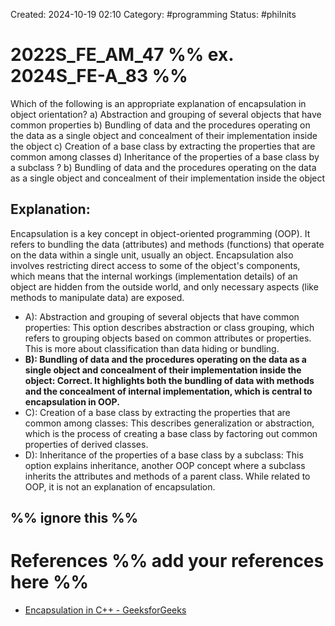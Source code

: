 Created: 2024-10-19 02:10
Category: #programming 
Status: #philnits



# 2022S_FE_AM_47 %% ex. 2024S_FE-A_83 %%

Which of the following is an appropriate explanation of encapsulation in object
orientation?
a) Abstraction and grouping of several objects that have common properties
b) Bundling of data and the procedures operating on the data as a single object and
concealment of their implementation inside the object
c) Creation of a base class by extracting the properties that are common among classes
d) Inheritance of the properties of a base class by a subclass
? 
b) Bundling of data and the procedures operating on the data as a single object and
concealment of their implementation inside the object
## **Explanation:**

Encapsulation is a key concept in object-oriented programming (OOP). It refers to bundling the data (attributes) and methods (functions) that operate on the data within a single unit, usually an object. Encapsulation also involves restricting direct access to some of the object's components, which means that the internal workings (implementation details) of an object are hidden from the outside world, and only necessary aspects (like methods to manipulate data) are exposed.

- A): Abstraction and grouping of several objects that have common properties: This option describes abstraction or class grouping, which refers to grouping objects based on common attributes or properties. This is more about classification than data hiding or bundling.
- **B): Bundling of data and the procedures operating on the data as a single object and concealment of their implementation inside the object: Correct. It highlights both the bundling of data with methods and the concealment of internal implementation, which is central to encapsulation in OOP.**
- C): Creation of a base class by extracting the properties that are common among classes: This describes generalization or abstraction, which is the process of creating a base class by factoring out common properties of derived classes.
- D): Inheritance of the properties of a base class by a subclass: This option explains inheritance, another OOP concept where a subclass inherits the attributes and methods of a parent class. While related to OOP, it is not an explanation of encapsulation.


%% ignore this %%
---


# References %% add your references here %%
- [Encapsulation in C++ - GeeksforGeeks](https://www.geeksforgeeks.org/encapsulation-in-cpp/)